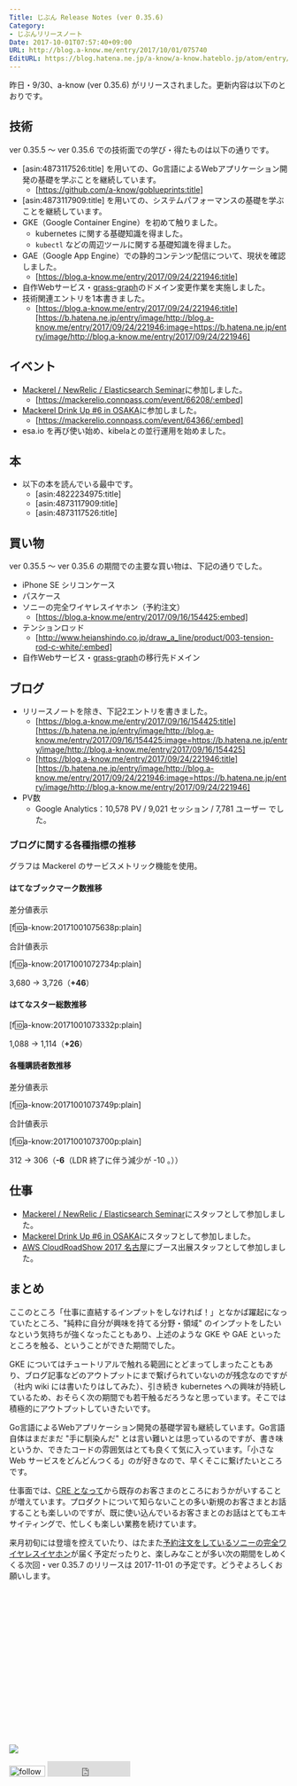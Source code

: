 ```yaml
---
Title: じぶん Release Notes (ver 0.35.6)
Category:
- じぶんリリースノート
Date: 2017-10-01T07:57:40+09:00
URL: http://blog.a-know.me/entry/2017/10/01/075740
EditURL: https://blog.hatena.ne.jp/a-know/a-know.hateblo.jp/atom/entry/8599973812302686337
---
```


昨日・9/30、a-know (ver 0.35.6) がリリースされました。更新内容は以下のとおりです。


<!-- more -->


## 技術
ver 0.35.5 〜 ver 0.35.6 での技術面での学び・得たものは以下の通りです。

* [asin:4873117526:title] を用いての、Go言語によるWebアプリケーション開発の基礎を学ぶことを継続しています。
    * [https://github.com/a-know/goblueprints:title]
* [asin:4873117909:title] を用いての、システムパフォーマンスの基礎を学ぶことを継続しています。
* GKE（Google Container Engine）を初めて触りました。
    * kubernetes に関する基礎知識を得ました。
    * `kubectl` などの周辺ツールに関する基礎知識を得ました。
* GAE（Google App Engine）での静的コンテンツ配信について、現状を確認しました。
    * [https://blog.a-know.me/entry/2017/09/24/221946:title]
* 自作Webサービス・[grass-graph](https://grass-graph.moshimo.works/)のドメイン変更作業を実施しました。
* 技術関連エントリを1本書きました。
    * [https://blog.a-know.me/entry/2017/09/24/221946:title][https://b.hatena.ne.jp/entry/image/http://blog.a-know.me/entry/2017/09/24/221946:image=https://b.hatena.ne.jp/entry/image/http://blog.a-know.me/entry/2017/09/24/221946]




## イベント
* [Mackerel / NewRelic / Elasticsearch Seminar](https://mackerelio.connpass.com/event/66208/)に参加しました。
    * [https://mackerelio.connpass.com/event/66208/:embed]
* [Mackerel Drink Up #6 in OSAKA](https://mackerelio.connpass.com/event/64366/)に参加しました。
    * [https://mackerelio.connpass.com/event/64366/:embed]
* esa.io を再び使い始め、kibelaとの並行運用を始めました。


## 本
* 以下の本を読んでいる最中です。
    * [asin:4822234975:title]
    * [asin:4873117909:title]
    * [asin:4873117526:title]



## 買い物
ver 0.35.5 〜 ver 0.35.6 の期間での主要な買い物は、下記の通りでした。

* iPhone SE シリコンケース
* パスケース
* ソニーの完全ワイヤレスイヤホン（予約注文）
    * [https://blog.a-know.me/entry/2017/09/16/154425:embed]
* テンションロッド
    * [http://www.heianshindo.co.jp/draw_a_line/product/003-tension-rod-c-white/:embed]
* 自作Webサービス・[grass-graph](https://grass-graph.moshimo.works/)の移行先ドメイン


## ブログ
* リリースノートを除き、下記2エントリを書きました。
    * [https://blog.a-know.me/entry/2017/09/16/154425:title][https://b.hatena.ne.jp/entry/image/http://blog.a-know.me/entry/2017/09/16/154425:image=https://b.hatena.ne.jp/entry/image/http://blog.a-know.me/entry/2017/09/16/154425]
    * [https://blog.a-know.me/entry/2017/09/24/221946:title][https://b.hatena.ne.jp/entry/image/http://blog.a-know.me/entry/2017/09/24/221946:image=https://b.hatena.ne.jp/entry/image/http://blog.a-know.me/entry/2017/09/24/221946]
* PV数
    * Google Analytics：10,578 PV / 9,021 セッション / 7,781 ユーザー でした。


### ブログに関する各種指標の推移

グラフは Mackerel のサービスメトリック機能を使用。

#### はてなブックマーク数推移

差分値表示

[f:id:a-know:20171001075638p:plain]

合計値表示

[f:id:a-know:20171001072734p:plain]

3,680 → 3,726（<b>+46</b>）


#### はてなスター総数推移

[f:id:a-know:20171001073332p:plain]

1,088 → 1,114（<b>+26</b>）


#### 各種購読者数推移

差分値表示

[f:id:a-know:20171001073749p:plain]

合計値表示

[f:id:a-know:20171001073700p:plain]


312 → 306（<b>-6</b>（LDR 終了に伴う減少が -10 。））


## 仕事
* [Mackerel / NewRelic / Elasticsearch Seminar](https://mackerelio.connpass.com/)にスタッフとして参加しました。
* [Mackerel Drink Up #6 in OSAKA](https://mackerelio.connpass.com/event/64366/)にスタッフとして参加しました。
* [AWS CloudRoadShow 2017 名古屋](http://roadshow.awseventsjapan.com/nagoya/)にブース出展スタッフとして参加しました。



## まとめ
ここのところ「仕事に直結するインプットをしなければ！」となかば躍起になっていたところ、"純粋に自分が興味を持てる分野・領域" のインプットをしたいなという気持ちが強くなったこともあり、上述のような GKE や GAE といったところを触る、ということができた期間でした。


GKE についてはチュートリアルで触れる範囲にとどまってしまったこともあり、ブログ記事などのアウトプットにまで繋げられていないのが残念なのですが（社内 wiki には書いたりはしてみた）、引き続き kubernetes への興味が持続しているため、おそらく次の期間でも若干触るだろうなと思っています。そこでは積極的にアウトプットしていきたいです。


Go言語によるWebアプリケーション開発の基礎学習も継続しています。Go言語自体はまだまだ "手に馴染んだ" とは言い難いとは思っているのですが、書き味というか、できたコードの雰囲気はとても良くて気に入っています。「小さな Web サービスをどんどんつくる」のが好きなので、早くそこに繋げたいところです。


仕事面では、[CRE となって](http://blog.a-know.me/entry/2017/08/09/194331)から既存のお客さまのところにおうかがいすることが増えています。プロダクトについて知らないことの多い新規のお客さまとお話することも楽しいのですが、既に使い込んでいるお客さまとのお話はとてもエキサイティングで、忙しくも楽しい業務を続けています。


来月初旬には登壇を控えていたり、はたまた[予約注文をしているソニーの完全ワイヤレスイヤホン](http://blog.a-know.me/entry/2017/09/16/154425)が届く予定だったりと、楽しみなことが多い次の期間をしめくくる次回・ver 0.35.7 のリリースは 2017-11-01 の予定です。どうぞよろしくお願いします。


<div>
<br>
<script async src="//pagead2.googlesyndication.com/pagead/js/adsbygoogle.js"></script>
<!-- article-bottom2 -->
<ins class="adsbygoogle"
     style="display:inline-block;width:300px;height:250px"
     data-ad-client="ca-pub-3463034538369189"
     data-ad-slot="5274552934"></ins>
<script>
(adsbygoogle = window.adsbygoogle || []).push({});
</script>

<a href="http://bit.ly/grass-graph" target='blank' rel="nofollow"><img src="https://cdn-ak.f.st-hatena.com/images/fotolife/a/a-know/20170405/20170405220342.png"></a>
<br>
</div>

<div>
<a href='http://cloud.feedly.com/#subscription%2Ffeed%2Fhttp%3A%2F%2Fblog.a-know.me%2Ffeed'  target='blank'><img id='feedlyFollow' src='http://s3.feedly.com/img/follows/feedly-follow-rectangle-volume-small_2x.png' alt='follow us in feedly' width='65' height='20'></a>



<iframe src="http://blog.hatena.ne.jp/a-know/a-know.hateblo.jp/subscribe/iframe" allowtransparency="true" frameborder="0" scrolling="no" width="150" height="28"></iframe>
</div>
